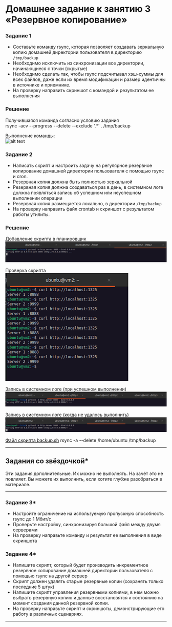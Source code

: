 # Домашнее задание к занятию 3 «Резервное копирование»

### Задание 1
- Составьте команду rsync, которая позволяет создавать зеркальную копию домашней директории пользователя в директорию `/tmp/backup`
- Необходимо исключить из синхронизации все директории, начинающиеся с точки (скрытые)
- Необходимо сделать так, чтобы rsync подсчитывал хэш-суммы для всех файлов, даже если их время модификации и размер идентичны в источнике и приемнике.
- На проверку направить скриншот с командой и результатом ее выполнения

### Решение
Получившаяся команда согласно условию задания  
rsync -acv --progress --delete --exclude '.*' . /tmp/backup  

Выполнение команды:  
![alt text](https://github.com/masterchoo495/clst_blnc/blob/main/001-2.png)  


### Задание 2
- Написать скрипт и настроить задачу на регулярное резервное копирование домашней директории пользователя с помощью rsync и cron.
- Резервная копия должна быть полностью зеркальной
- Резервная копия должна создаваться раз в день, в системном логе должна появляться запись об успешном или неуспешном выполнении операции
- Резервная копия размещается локально, в директории `/tmp/backup`
- На проверку направить файл crontab и скриншот с результатом работы утилиты.

### Решение
Добавление скрипта в планировщик  
![alt text](https://github.com/masterchoo495/clst_blnc/blob/main/002.png)  

Проверка скрипта
![alt text](https://github.com/masterchoo495/clst_blnc/blob/main/003.png)  

Запись в системном логе (при успешном выполнении)
![alt text](https://github.com/masterchoo495/clst_blnc/blob/main/004.png)  

Запись в системном логе (когда не удалось выполнить)
![alt text](https://github.com/masterchoo495/clst_blnc/blob/main/005.png)  

[Файл скрипта backup.sh](https://github.com/masterchoo495/clst_blnc/blob/main/backup.sh)
rsync -a --delete /home/ubuntu /tmp/backup

---

## Задания со звёздочкой*
Эти задания дополнительные. Их можно не выполнять. На зачёт это не повлияет. Вы можете их выполнить, если хотите глубже разобраться в материале.

---

### Задание 3*
- Настройте ограничение на используемую пропускную способность rsync до 1 Мбит/c
- Проверьте настройку, синхронизируя большой файл между двумя серверами
- На проверку направьте команду и результат ее выполнения в виде скриншота


### Задание 4*
- Напишите скрипт, который будет производить инкрементное резервное копирование домашней директории пользователя с помощью rsync на другой сервер
- Скрипт должен удалять старые резервные копии (сохранять только последние 5 штук)
- Напишите скрипт управления резервными копиями, в нем можно выбрать резервную копию и данные восстановятся к состоянию на момент создания данной резервной копии.
- На проверку направьте скрипт и скриншоты, демонстрирующие его работу в различных сценариях.

------
